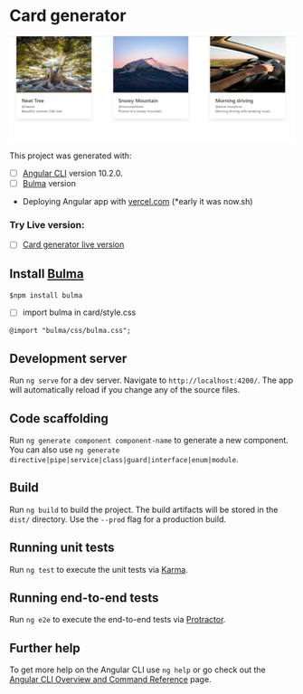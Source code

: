 # Card generator

![screen](https://github.com/Anna-Myzukina/card_generator_angular/blob/main/%D0%A1%D0%BD%D0%B8%D0%BC%D0%BE%D0%BA.PNG)

This project was generated with:
* [ ] [Angular CLI](https://github.com/angular/angular-cli) version 10.2.0.
* [ ] [Bulma]() version
* Deploying Angular app with [vercel.com](https://vercel.com/) (*early it was now.sh)

### Try Live version:

- [ ] [Card generator live version](https://card-generator-angular.vercel.app/)

## Install [Bulma](https://bulma.io/)

```
$npm install bulma
```
- [ ] import bulma in card/style.css

```
@import "bulma/css/bulma.css";
```




## Development server

Run `ng serve` for a dev server. Navigate to `http://localhost:4200/`. The app will automatically reload if you change any of the source files.

## Code scaffolding

Run `ng generate component component-name` to generate a new component. You can also use `ng generate directive|pipe|service|class|guard|interface|enum|module`.

## Build

Run `ng build` to build the project. The build artifacts will be stored in the `dist/` directory. Use the `--prod` flag for a production build.

## Running unit tests

Run `ng test` to execute the unit tests via [Karma](https://karma-runner.github.io).

## Running end-to-end tests

Run `ng e2e` to execute the end-to-end tests via [Protractor](http://www.protractortest.org/).

## Further help

To get more help on the Angular CLI use `ng help` or go check out the [Angular CLI Overview and Command Reference](https://angular.io/cli) page.
